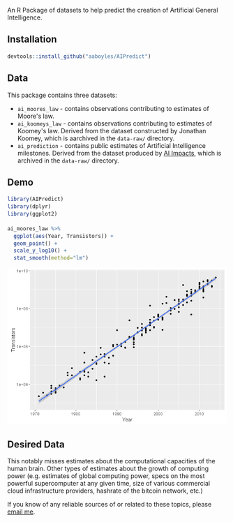 An R Package of datasets to help predict the creation of Artificial General Intelligence.

Installation
------------

``` r
devtools::install_github("aaboyles/AIPredict")
```

Data
----

This package contains three datasets:

-   `ai_moores_law` - contains observations contributing to estimates of Moore's law.
-   `ai_koomeys_law` - contains observations contributing to estimates of Koomey's law. Derived from the dataset constructed by Jonathan Koomey, which is aarchived in the `data-raw/` directory.
-   `ai_prediction` - contains public estimates of Artificial Intelligence milestones. Derived from the dataset produced by [AI Impacts](http://aiimpacts.org/miri-ai-predictions-dataset/), which is archived in the `data-raw/` directory.

Demo
----

``` r
library(AIPredict)
library(dplyr)
library(ggplot2)

ai_moores_law %>%
  ggplot(aes(Year, Transistors)) +
  geom_point() +
  scale_y_log10() +
  stat_smooth(method="lm")
```

![](README_files/figure-markdown_github/unnamed-chunk-2-1.png)<!-- -->

Desired Data
------------

This notably misses estimates about the computational capacities of the human brain. Other types of estimates about the growth of computing power (e.g. estimates of global computing power, specs on the most powerful supercomputer at any given time, size of various commercial cloud infrastructure providers, hashrate of the bitcoin network, etc.)

If you know of any reliable sources of or related to these topics, please [email me](anthony@boyles.cc).
